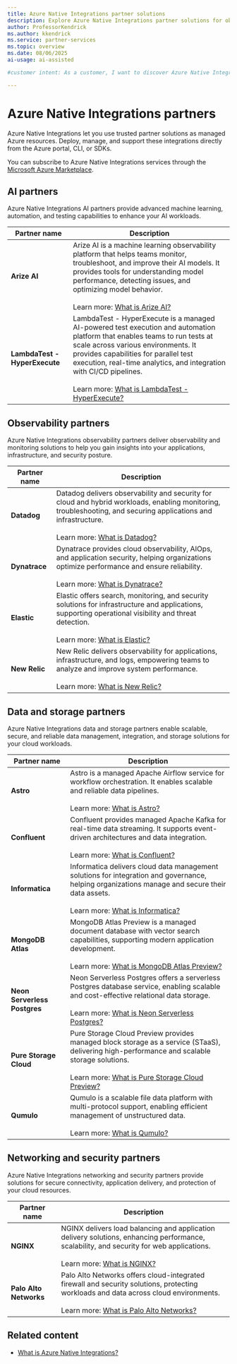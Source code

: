 ```yaml
---
title: Azure Native Integrations partner solutions
description: Explore Azure Native Integrations partner solutions for observability, data, networking, and storage.
author: ProfessorKendrick
ms.author: kkendrick
ms.service: partner-services
ms.topic: overview
ms.date: 08/06/2025
ai-usage: ai-assisted

#customer intent: As a customer, I want to discover Azure Native Integrations partner solutions so that I can extend Azure capabilities with trusted partner services.

---
```


# Azure Native Integrations partners

Azure Native Integrations let you use trusted partner solutions as managed Azure resources. Deploy, manage, and support these integrations directly from the Azure portal, CLI, or SDKs.

You can subscribe to Azure Native Integrations services through the [Microsoft Azure Marketplace](https://azuremarketplace.microsoft.com/).

## AI partners

Azure Native Integrations AI partners provide advanced machine learning, automation, and testing capabilities to enhance your AI workloads.

| Partner name                  | Description |
|-------------------------------|-------------|
| **Arize AI**                  | Arize AI is a machine learning observability platform that helps teams monitor, troubleshoot, and improve their AI models. It provides tools for understanding model performance, detecting issues, and optimizing model behavior. <br /><br /> Learn more: [What is Arize AI?](arize-ai/overview.md) |
| **LambdaTest - HyperExecute** | LambdaTest - HyperExecute is a managed AI-powered test execution and automation platform that enables teams to run tests at scale across various environments. It provides capabilities for parallel test execution, real-time analytics, and integration with CI/CD pipelines. <br /><br /> Learn more: [What is LambdaTest - HyperExecute?](lambda-test/overview.md) |

## Observability partners

Azure Native Integrations observability partners deliver observability and monitoring solutions to help you gain insights into your applications, infrastructure, and security posture.

| Partner name   | Description |
|----------------|-------------|
| **Datadog**    | Datadog delivers observability and security for cloud and hybrid workloads, enabling monitoring, troubleshooting, and securing applications and infrastructure. <br /><br /> Learn more: [What is Datadog?](datadog/overview.md) |
| **Dynatrace**  | Dynatrace provides cloud observability, AIOps, and application security, helping organizations optimize performance and ensure reliability. <br /><br /> Learn more: [What is Dynatrace?](dynatrace/overview.md) |
| **Elastic**    | Elastic offers search, monitoring, and security solutions for infrastructure and applications, supporting operational visibility and threat detection. <br /><br /> Learn more: [What is Elastic?](elastic/overview.md) |
| **New Relic**  | New Relic delivers observability for applications, infrastructure, and logs, empowering teams to analyze and improve system performance. <br /><br /> Learn more: [What is New Relic?](new-relic/overview.md) |

## Data and storage partners

Azure Native Integrations data and storage partners enable scalable, secure, and reliable data management, integration, and storage solutions for your cloud workloads.

| Partner name                  | Description |
|-------------------------------|-------------|
| **Astro**                     | Astro is a managed Apache Airflow service for workflow orchestration. It enables scalable and reliable data pipelines. <br /><br /> Learn more: [What is Astro?](astronomer/overview.md) |
| **Confluent**                 | Confluent provides managed Apache Kafka for real-time data streaming. It supports event-driven architectures and data integration. <br /><br /> Learn more: [What is Confluent?](apache-kafka-confluent-cloud/overview.md) |
| **Informatica**               | Informatica delivers cloud data management solutions for integration and governance, helping organizations manage and secure their data assets. <br /><br /> Learn more: [What is Informatica?](informatica/overview.md) |
| **MongoDB Atlas**             | MongoDB Atlas Preview is a managed document database with vector search capabilities, supporting modern application development. <br /><br /> Learn more: [What is MongoDB Atlas Preview?](mongo-db/overview.md) |
| **Neon Serverless Postgres**  | Neon Serverless Postgres offers a serverless Postgres database service, enabling scalable and cost-effective relational data storage. <br /><br /> Learn more: [What is Neon Serverless Postgres?](neon/overview.md) |
| **Pure Storage Cloud** | Pure Storage Cloud Preview provides managed block storage as a service (STaaS), delivering high-performance and scalable storage solutions. <br /><br /> Learn more: [What is Pure Storage Cloud Preview?](pure-storage/overview.md) |
| **Qumulo**                    | Qumulo is a scalable file data platform with multi-protocol support, enabling efficient management of unstructured data. <br /><br /> Learn more: [What is Qumulo?](qumulo/overview.md) |

## Networking and security partners

Azure Native Integrations networking and security partners provide solutions for secure connectivity, application delivery, and protection of your cloud resources.

| Partner name         | Description |
|----------------------|-------------|
| **NGINX**            | NGINX delivers load balancing and application delivery solutions, enhancing performance, scalability, and security for web applications. <br /><br /> Learn more: [What is NGINX?](nginx/overview.md) |
| **Palo Alto Networks** | Palo Alto Networks offers cloud-integrated firewall and security solutions, protecting workloads and data across cloud environments. <br /><br /> Learn more: [What is Palo Alto Networks?](palo-alto/overview.md) |

## Related content

- [What is Azure Native Integrations?](overview.md)